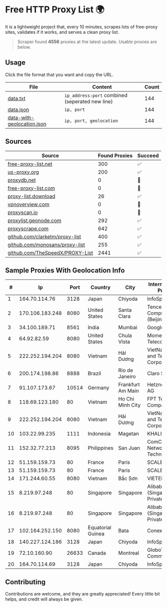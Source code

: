 
# Free HTTP Proxy List 🌍

It is a lightweight project that, every 10 minutes, scrapes lots of free-proxy sites, validates if it works, and serves a clean proxy list.


> Scraper found **4556** proxies at the latest update. Usable proxies are below.

## Usage

Click the file format that you want and copy the URL.


|File|Content|Count|
|----|-------|-----|
|[data.txt](https://raw.githubusercontent.com/themiralay/Proxy-List-World/master/data.txt)|`ip_address:port` combined (seperated new line)|144|
|[data.json](https://raw.githubusercontent.com/themiralay/Proxy-List-World/master/data.json)|`ip, port`|144|
|[data-with-geolocation.json](https://raw.githubusercontent.com/themiralay/Proxy-List-World/master/data-with-geolocation.json)|`ip, port, geolocation`|144|

## Sources

|Source|Found Proxies|Succeed|
|------|-------------|-------|
|[free-proxy-list.net](https://free-proxy-list.net)|300|✅|
|[us-proxy.org](https://www.us-proxy.org)|200|✅|
|[proxydb.net](http://proxydb.net)|0|🚫|
|[free-proxy-list.com](https://free-proxy-list.com/?page=&port=&type%5B%5D=http&type%5B%5D=https&up_time=0&search=Search)|0|🚫|
|[proxy-list.download](https://www.proxy-list.download/HTTP)|26|✅|
|[vpnoverview.com](https://vpnoverview.com/privacy/anonymous-browsing/free-proxy-servers)|0|🚫|
|[proxyscan.io](https://www.proxyscan.io)|0|🚫|
|[proxylist.geonode.com](https://proxylist.geonode.com/api/proxy-list?limit=300&page=1&sort_by=lastChecked&sort_type=desc&protocols=http,https)|292|✅|
|[proxyscrape.com](https://api.proxyscrape.com/v2/?request=displayproxies&protocol=http&timeout=10000&country=all&ssl=all&anonymity=all)|642|✅|
|[github.com/clarketm/proxy-list](https://raw.githubusercontent.com/clarketm/proxy-list/master/proxy-list-raw.txt)|400|✅|
|[github.com/monosans/proxy-list](https://raw.githubusercontent.com/monosans/proxy-list/main/proxies/http.txt)|255|✅|
|[github.com/TheSpeedX/PROXY-List](https://raw.githubusercontent.com/TheSpeedX/PROXY-List/master/http.txt)|2441|✅|


## Sample Proxies With Geolocation Info

|#|Ip|Port|Country|City|Internet Service Provider|
|-|--|----|-------|----|-------------------------|
|1|164.70.114.76|3128|Japan|Chiyoda|InfoSphere|
|2|170.106.183.248|8080|United States|Santa Clara|Tencent Cloud Computing (Beijing) Co|
|3|34.100.189.71|8561|India|Mumbai|Google LLC|
|4|64.92.82.59|8080|United States|Chula Vista|Momentum Telecom, Inc.|
|5|222.252.194.204|8080|Vietnam|Hải Dương|VietNam Post and Telecom Corporation|
|6|200.174.198.86|8888|Brazil|Rio de Janeiro|Claro S.A|
|7|91.107.173.67|10514|Germany|Frankfurt Am Main|Hetzner Online AG|
|8|118.69.123.180|80|Vietnam|Ho Chi Minh City|FPT Telecom Company|
|9|222.252.194.204|8080|Vietnam|Hải Dương|VietNam Post and Telecom Corporation|
|10|103.22.99.235|1111|Indonesia|Magetan|KHALISTAGROUP|
|11|152.32.77.213|8095|Philippines|San Juan|ComClark Network & Technology Corp|
|12|51.159.159.73|80|France|Paris|SCALEWAY|
|13|51.159.159.73|80|France|Paris|SCALEWAY|
|14|171.244.60.55|8080|Vietnam|Bắc Sơn|VIETEL|
|15|8.219.97.248|80|Singapore|Singapore|Alibaba Cloud (Singapore) Private Limited|
|16|8.219.97.248|80|Singapore|Singapore|Alibaba Cloud (Singapore) Private Limited|
|17|102.164.252.150|8080|Equatorial Guinea|Bata|Conexxia GE S.L|
|18|140.227.124.186|3128|Japan|Chiyoda|InfoSphere|
|19|72.10.160.90|26633|Canada|Montreal|GloboTech Communications|
|20|164.70.114.69|3128|Japan|Chiyoda|InfoSphere|



## Contributing

Contributions are welcome, and they are greatly appreciated! Every
little bit helps, and credit will always be given.

